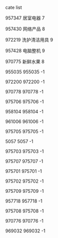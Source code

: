 cate list

957347 居室电器 7

957430 网络产品 8

972219 洗护清洁用具 9

957428 电脑整机 9

970775 新鲜水果 8

955035 955035 -1

972200 972200 -1

970778 970778 -1

975706 975706 -1

958104 958104 -1

961006 961006 -1

975705 975705 -1

5057 5057 -1

975703 975703 -1

975707 975707 -1

975701 975701 -1

975702 975702 -1

975709 975709 -1

957718 957718 -1

975708 975708 -1

970776 970776 -1

969032 969032 -1

